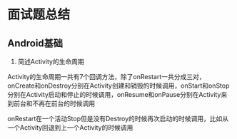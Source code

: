 # 面试题总结
## Android基础

 1. 简述Activity的生命周期

Activity的生命周期一共有7个回调方法，除了onRestart一共分成三对，
onCreate和onDestroy分别在Activity创建和销毁的时候调用，onStart和onStop分别在Activity启动和停止的时候调用，onResume和onPause分别在Activity来到前台和不再在前台的时候调用


onRestart在一个活动Stop但是没有Destroy的时候再次启动的时候调用，比如从一个Activity回退到上一个Activity的时候调用

